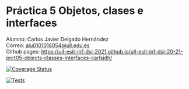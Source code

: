 # Práctica 5 Objetos, clases e interfaces

Alumno: Carlos Javier Delgado Hernández  
Correo: alu0101016054@ull.edu.es  
Github pages: https://ull-esit-inf-dsi-2021.github.io/ull-esit-inf-dsi-20-21-prct05-objects-classes-interfaces-carlsjdh/  

[![Coverage Status](https://coveralls.io/repos/github/ULL-ESIT-INF-DSI-2021/ull-esit-inf-dsi-20-21-prct05-objects-classes-interfaces-carlsjdh/badge.svg?branch=main)](https://coveralls.io/github/ULL-ESIT-INF-DSI-2021/ull-esit-inf-dsi-20-21-prct05-objects-classes-interfaces-carlsjdh?branch=main)

[![Tests](https://github.com/ULL-ESIT-INF-DSI-2021/ull-esit-inf-dsi-20-21-prct05-objects-classes-interfaces-carlsjdh/actions/workflows/node.js.yml/badge.svg)](https://github.com/ULL-ESIT-INF-DSI-2021/ull-esit-inf-dsi-20-21-prct05-objects-classes-interfaces-carlsjdh/actions/workflows/node.js.yml)
